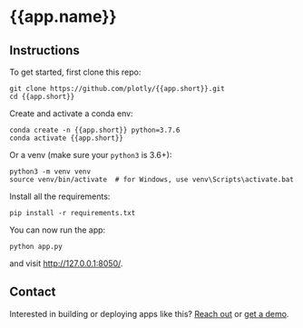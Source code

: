 <!--
To get started, replace
{{app.name}} with your app name (e.g. Dash Super Cool App)
{{app.short}} with the short handle (e.g. dash-super-cool)

If this is in dash sample apps, uncomment the second "git clone https..." and remove the first one.
If this is in dash sample apps and you have a colab demo, uncomment the "Open in Colab" link to see the badge (make sure to create a ColabDemo.ipynb) first.

-->
# {{app.name}}
<!-- 
[![Open In Colab](https://colab.research.google.com/assets/colab-badge.svg)](https://colab.research.google.com/github/plotly/dash-sample-apps/blob/master/apps/{{app.short}}/ColabDemo.ipynb)
 -->

## Instructions

To get started, first clone this repo:

```
git clone https://github.com/plotly/{{app.short}}.git
cd {{app.short}}
```

<!--
```
git clone https://github.com/plotly/dash-sample-apps.git
cd dash-sample-apps/apps/{{app.short}}
```
-->

Create and activate a conda env:
```
conda create -n {{app.short}} python=3.7.6
conda activate {{app.short}}
```

Or a venv (make sure your `python3` is 3.6+):
```
python3 -m venv venv
source venv/bin/activate  # for Windows, use venv\Scripts\activate.bat
```

Install all the requirements:

```
pip install -r requirements.txt
```

You can now run the app:
```
python app.py
```

and visit http://127.0.0.1:8050/.

## Contact

Interested in building or deploying apps like this? [Reach out](https://plotly.com/contact-us/) or [get a demo](https://plotly.com/get-demo).
